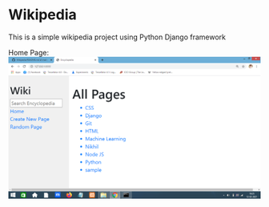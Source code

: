 # Wikipedia
This is a simple wikipedia project using Python Django framework

Home Page:
<img src="readmeimages/home.png"></img>
